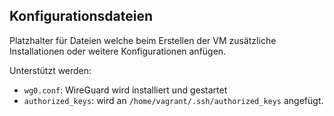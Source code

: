 Konfigurationsdateien
---------------------

Platzhalter für Dateien welche beim Erstellen der VM zusätzliche Installationen oder weitere Konfigurationen anfügen.

Unterstützt werden:
* `wg0.conf`: WireGuard wird installiert und gestartet
* `authorized_keys`: wird an `/home/vagrant/.ssh/authorized_keys` angefügt. 